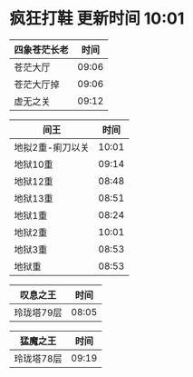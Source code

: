 # 疯狂打鞋 更新时间 10:01

| 四象苍茫长老   | 时间    |
|--------|-------|
| 苍茫大厅 | 09:06 |
| 苍茫大厅掉 | 09:06 |
| 虚无之关 | 09:12 |

| 间王   | 时间    |
|--------|-------|
| 地拟2重-痢刀以关 | 10:01 |
| 地狱10重 | 09:14 |
| 地狱12重 | 08:48 |
| 地狱13重 | 08:51 |
| 地狱1重 | 08:24 |
| 地狱2重 | 10:01 |
| 地狱3重 | 08:53 |
| 地狱重 | 08:53 |

| 叹息之王   | 时间    |
|--------|-------|
| 玲珑塔79层 | 08:05 |

| 猛魔之王   | 时间    |
|--------|-------|
| 玲珑塔78层 | 09:19 |